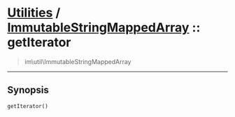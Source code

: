 # [Utilities](util.md) / [ImmutableStringMappedArray](util-ImmutableStringMappedArray.md) :: getIterator
 > im\util\ImmutableStringMappedArray
____

## Synopsis
```php
getIterator()
```
